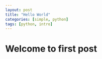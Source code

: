 ```yaml
---
layout: post
title: "Hello World"
categories: [simple, python]
tags: [python, intro]
---
```


# Welcome to first post